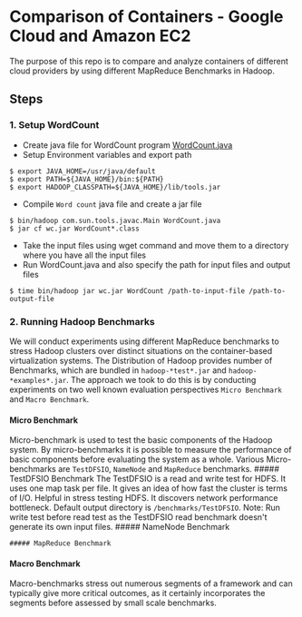 # Comparison of Containers - Google Cloud and Amazon EC2
The purpose of this repo is to compare and analyze containers of different cloud providers by using different MapReduce Benchmarks in Hadoop.
## Steps
### 1. Setup WordCount
* Create java file for WordCount program [WordCount.java](https://hadoop.apache.org/docs/current/hadoop-mapreduce-client/hadoop-mapreduce-client-core/MapReduceTutorial.html#Source_Code)
* Setup Environment variables and export path
```
$ export JAVA_HOME=/usr/java/default
$ export PATH=${JAVA_HOME}/bin:${PATH}
$ export HADOOP_CLASSPATH=${JAVA_HOME}/lib/tools.jar
```
* Compile `Word count` java file and create a jar file
```
$ bin/hadoop com.sun.tools.javac.Main WordCount.java
$ jar cf wc.jar WordCount*.class
```
* Take the input files using wget command and move them to a directory where you have all the input files
* Run WordCount.java and also specify the path for input files and output files
```
$ time bin/hadoop jar wc.jar WordCount /path-to-input-file /path-to-output-file
```
### 2. Running Hadoop Benchmarks
We will conduct experiments using different MapReduce benchmarks to stress Hadoop clusters over distinct situations on the container-based virtualization systems. The Distribution of Hadoop provides number of Benchmarks, which are bundled in `hadoop-*test*.jar` and `hadoop-*examples*.jar`. The approach we took to do this is by conducting experiments on two well known evaluation perspectives `Micro Benchmark` and `Macro Benchmark`.
#### Micro Benchmark
Micro-benchmark is used to test the basic components of the Hadoop system. By micro-benchmarks it is possible to measure the performance of basic components before evaluating the system as a whole. Various Micro-benchmarks are `TestDFSIO`, `NameNode` and `MapReduce` benchmarks.
	##### TestDFSIO Benchmark
		The TestDFSIO is a read and write test for HDFS. It uses one map task per file. It gives an idea of how fast the cluster is terms of I/O. Helpful in stress testing HDFS. It discovers network performance bottleneck. Default output directory is `/benchmarks/TestDFSIO`.
		Note: Run write test before read test as the TestDFSIO read benchmark doesn't generate its own input files.
	##### NameNode Benchmark

	##### MapReduce Benchmark

#### Macro Benchmark
Macro-benchmarks stress out numerous segments of a framework and can typically give more critical outcomes, as it certainly incorporates the segments before assessed by small scale benchmarks.